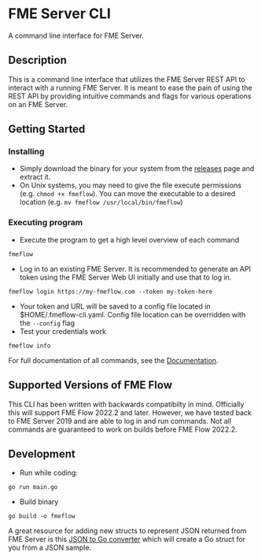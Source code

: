 # FME Server CLI

A command line interface for FME Server.

## Description

This is a command line interface that utilizes the FME Server REST API to interact with a running FME Server. It is meant to ease the pain of using the REST API by providing intuitive commands and flags for various operations on an FME Server.

## Getting Started

### Installing

* Simply download the binary for your system from the [releases](https://github.com/safesoftware/fmeflow-cli/releases) page and extract it.
* On Unix systems, you may need to give the file execute permissions (e.g. `chmod +x fmeflow`). You can move the executable to a desired location (e.g. `mv fmeflow /usr/local/bin/fmeflow`)

### Executing program

* Execute the program to get a high level overview of each command
```
fmeflow
```
* Log in to an existing FME Server. It is recommended to generate an API token using the FME Server Web UI initially and use that to log in.
```
fmeflow login https://my-fmeflow.com --token my-token-here
```
* Your token and URL will be saved to a config file located in $HOME/.fmeflow-cli.yaml. Config file location can be overridden with the `--config` flag
* Test your credentials work
```
fmeflow info
```

For full documentation of all commands, see the [Documentation](docs/fmeflow.md).

## Supported Versions of FME Flow

This CLI has been written with backwards compatibilty in mind. Officially this will support FME Flow 2022.2 and later. However, we have tested back to FME Server 2019 and are able to log in and run commands. Not all commands are guaranteed to work on builds before FME Flow 2022.2.

## Development

* Run while coding:
```
go run main.go
```
* Build binary
```
go build -o fmeflow
```

A great resource for adding new structs to represent JSON returned from FME Server is this [JSON to Go converter](https://mholt.github.io/json-to-go/) which will create a Go struct for you from a JSON sample.
